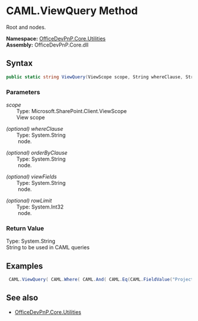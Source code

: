 # CAML.ViewQuery Method  
Root <View> and <Query> nodes.  

**Namespace:** [OfficeDevPnP.Core.Utilities](OfficeDevPnP.Core.Utilities.md)  
**Assembly:** OfficeDevPnP.Core.dll  
## Syntax
```C#
public static string ViewQuery(ViewScope scope, String whereClause, String orderByClause, String viewFields, Int32 rowLimit)
```
### Parameters
*scope*  
&emsp;&emsp;Type: Microsoft.SharePoint.Client.ViewScope  
&emsp;&emsp;View scope  
  
*(optional) whereClause*  
&emsp;&emsp;Type: System.String  
&emsp;&emsp;<Where> node.  
  
*(optional) orderByClause*  
&emsp;&emsp;Type: System.String  
&emsp;&emsp;<OrderBy> node.  
  
*(optional) viewFields*  
&emsp;&emsp;Type: System.String  
&emsp;&emsp;<ViewFields> node.  
  
*(optional) rowLimit*  
&emsp;&emsp;Type: System.Int32  
&emsp;&emsp;<RowLimit> node.  
  
### Return Value
Type: System.String  
String to be used in CAML queries

## Examples
```C#
 CAML.ViewQuery( CAML.Where( CAML.And( CAML.Eq(CAML.FieldValue("Project", "Integer", "{0}")), CAML.Geq(CAML.FieldValue("StartDate","DateTime", CAML.Today())) ) ), CAML.OrderBy( new OrderByField("StartDate", false), new OrderByField("Title") ), rowLimit: 5 ); 
```

## See also
- [OfficeDevPnP.Core.Utilities](OfficeDevPnP.Core.Utilities.md)
